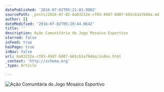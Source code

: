 ```yaml
---
datePublished: '2016-07-02T05:21:01.908Z'
sourcePath: _posts/2016-07-02-6a03232e-cf03-49d7-8d07-b65cb1a7046a.md
author: []
dateModified: '2016-07-02T05:20:44.064Z'
title: ''
description: Ação Comunitária do Jogo Mosaico Esportivo
starred: false
inFeed: true
hasPage: true
inNav: false
url: 6a03232e-cf03-49d7-8d07-b65cb1a7046a/index.html
_context: 'http://schema.org'
_type: Article

---
```

![Ação Comunitária do Jogo Mosaico Esportivo](https://the-grid-user-content.s3-us-west-2.amazonaws.com/e32243c3-89db-451c-ac74-b80364f91d55.jpg)
